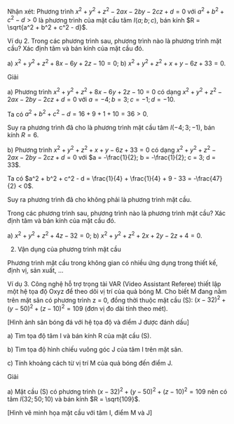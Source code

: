 Nhận xét: Phương trình $x^2 + y^2 + z^2 - 2ax - 2by - 2cz + d = 0$ với $a^2 + b^2 + c^2 - d > 0$ là phương trình của mặt cầu tâm $I(a; b; c)$, bán kính $R = \sqrt{a^2 + b^2 + c^2 - d}$.

Ví dụ 2. Trong các phương trình sau, phương trình nào là phương trình mặt cầu? Xác định tâm và bán kính của mặt cầu đó.

a) $x^2 + y^2 + z^2 + 8x - 6y + 2z - 10 = 0$;     b) $x^2 + y^2 + z^2 + x + y - 6z + 33 = 0$.

Giải

a) Phương trình $x^2 + y^2 + z^2 + 8x - 6y + 2z - 10 = 0$ có dạng $x^2 + y^2 + z^2 - 2ax - 2by - 2cz + d = 0$ với $a = -4; b = 3; c = -1; d = -10$.

Ta có $a^2 + b^2 + c^2 - d = 16 + 9 + 1 + 10 = 36 > 0$.

Suy ra phương trình đã cho là phương trình mặt cầu tâm $I(-4; 3; -1)$, bán kính $R = 6$.

b) Phương trình $x^2 + y^2 + z^2 + x + y - 6z + 33 = 0$ có dạng $x^2 + y^2 + z^2 - 2ax - 2by - 2cz + d = 0$ với $a = -\frac{1}{2}; b = -\frac{1}{2}; c = 3; d = 33$.

Ta có $a^2 + b^2 + c^2 - d = \frac{1}{4} + \frac{1}{4} + 9 - 33 = -\frac{47}{2} < 0$.

Suy ra phương trình đã cho không phải là phương trình mặt cầu.

Trong các phương trình sau, phương trình nào là phương trình mặt cầu? Xác định tâm và bán kính của mặt cầu đó.

a) $x^2 + y^2 + z^2 + 4z - 32 = 0$;     b) $x^2 + y^2 + z^2 + 2x + 2y - 2z + 4 = 0$.

2. Vận dụng của phương trình mặt cầu

Phương trình mặt cầu trong không gian có nhiều ứng dụng trong thiết kế, định vị, sản xuất, ...

Ví dụ 3. Công nghệ hỗ trợ trọng tài VAR (Video Assistant Referee) thiết lập một hệ tọa độ Oxyz để theo dõi vị trí của quả bóng M. Cho biết M đang nằm trên mặt sân có phương trình z = 0, đồng thời thuộc mặt cầu (S): $(x - 32)^2 + (y - 50)^2 + (z - 10)^2 = 109$ (đơn vị đo dài tính theo mét).

[Hình ảnh sân bóng đá với hệ tọa độ và điểm J được đánh dấu]

a) Tìm tọa độ tâm I và bán kính R của mặt cầu (S).

b) Tìm tọa độ hình chiếu vuông góc J của tâm I trên mặt sân.

c) Tính khoảng cách từ vị trí M của quả bóng đến điểm J.

Giải

a) Mặt cầu (S) có phương trình
$(x - 32)^2 + (y - 50)^2 + (z - 10)^2 = 109$
nên có tâm $I(32; 50; 10)$ và bán kính $R = \sqrt{109}$.

[Hình vẽ minh họa mặt cầu với tâm I, điểm M và J]